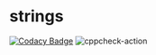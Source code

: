 # strings

[![Codacy Badge](https://api.codacy.com/project/badge/Grade/e2384971ccfb4ff3b86d81f5dab933d5)](https://app.codacy.com/manual/stepin104524/STRINGS?utm_source=github.com&utm_medium=referral&utm_content=stepin104524/STRINGS&utm_campaign=Badge_Grade_Dashboard)
![cppcheck-action](https://github.com/stepin104524/STRINGS/workflows/cppcheck-action/badge.svg)
